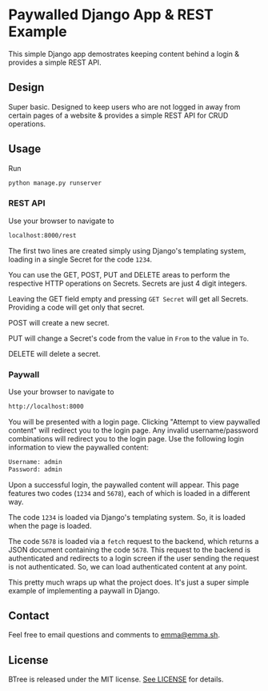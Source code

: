 # Paywalled Django App & REST Example

This simple Django app demostrates keeping content behind a login & provides a simple REST API.

## Design

Super basic. Designed to keep users who are not logged in away from certain pages of a website & provides a simple REST API for CRUD operations.

## Usage

Run

```bash
python manage.py runserver
```

### REST API

Use your browser to navigate to

```bash
localhost:8000/rest
```

The first two lines are created simply using Django's templating system, loading in a single Secret for the code `1234`.

You can use the GET, POST, PUT and DELETE areas to perform the respective HTTP operations on Secrets. Secrets are just 4 digit integers.

Leaving the GET field empty and pressing `GET Secret` will get all Secrets. Providing a code will get only that secret.

POST will create a new secret.

PUT will change a Secret's code from the value in `From` to the value in `To`.

DELETE will delete a secret.

### Paywall

Use your browser to navigate to

```bash
http://localhost:8000
```

You will be presented with a login page. Clicking "Attempt to view paywalled content" will redirect you to the login page. Any invalid username/password combinations will redirect you to the login page. Use the following login information to view the paywalled content:

```bash
Username: admin
Password: admin
```

Upon a successful login, the paywalled content will appear. This page features two codes (`1234` and `5678`), each of which is loaded in a different way.

The code `1234` is loaded via Django's templating system. So, it is loaded when the page is loaded.

The code `5678` is loaded via a `fetch` request to the backend, which returns a JSON document containing the code `5678`. This request to the backend is authenticated and redirects to a login screen if the user sending the request is not authenticated. So, we can load authenticated content at any point.

This pretty much wraps up what the project does. It's just a super simple example of implementing a paywall in Django.



## Contact

Feel free to email questions and comments to [emma@emma.sh](mailto:emma@emma.sh).

## License

BTree is released under the MIT license. [See LICENSE](https://github.com/emma-foster/DjangoPaywall/blob/master/LICENSE) for details.
